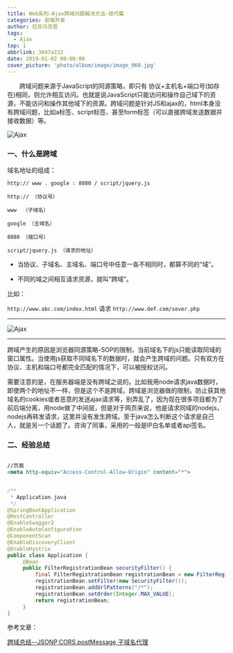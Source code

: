 ```yaml
---
title: Web系列-Ajax跨域问题解决方法-技巧篇
categories: 前端开发
author: 狂欢马克思
tags:
  - Ajax
top: 1
abbrlink: 3047a232
date: 2019-01-02 00:00:00
cover_picture: 'photo/album/image/image_060.jpg'
---
```



&emsp;&emsp;跨域问题来源于JavaScript的同源策略，即只有 协议+主机名+端口号(如存在)相同，则允许相互访问。也就是说JavaScript只能访问和操作自己域下的资源，不能访问和操作其他域下的资源。跨域问题是针对JS和ajax的，html本身没有跨域问题，比如a标签、script标签、甚至form标签（可以直接跨域发送数据并接收数据）等。 

<!-- more -->

![Ajax](/images/gAhSjg.jpg "Ajax跨域问题解决方法-技巧篇")

### 一、什么是跨域

域名地址的组成：


```
http:// www . google : 8080 / script/jquery.js
```



```
http:// （协议号）

www  （子域名）

google （主域名）

8080 （端口号）

script/jquery.js （请求的地址）
```


* 当协议、子域名、主域名、端口号中任意一各不相同时，都算不同的“域”。

* 不同的域之间相互请求资源，就叫“跨域”。

比如：

`http://www.abc.com/index.html` 请求 `http://www.def.com/sever.php`

---

![Ajax](/images/gAhSjg.jpg "Ajax跨域")

---


跨域产生的原因是浏览器同源策略-SOP的限制，当前域名下的js只能读取同域的窗口属性。当使用js获取不同域名下的数据时，就会产生跨域的问题。只有双方在协议、主机和端口号都完全匹配的情况下，可以被授权访问。

需要注意的是，在服务器端是没有跨域之说的。比如我用node请求java数据时，即使两个的地址不一样，但是这个不是跨域，跨域是浏览器做的限制，防止获其他域名的cookies或者恶意的发送ajax请求等，别弄乱了，因为现在很多项目都为了前后端分离，用node做了中间层，但是对于网页来说，他是请求同域的nodejs，nodejs再转发请求，这里并没有发生跨域。至于java怎么判断这个请求是自己人，就是另一个话题了。咨询了同事，采用的一般是IP白名单或者api签名。

### 二、经验总结

```html

//页面
<meta http-equiv="Access-Control-Allow-Origin" content="*">
```



```java

/**
 * Application.java
 */
@SpringBootApplication
@RestController
@EnableSwagger2
@EnableAutoConfiguration
@ComponentScan
@EnableDiscoveryClient
@EnableHystrix
public class Application {
     @Bean
     public FilterRegistrationBean securityFilter() {
         final FilterRegistrationBean registrationBean = new FilterRegistrationBean();
         registrationBean.setFilter(new SecurityFilter());
         registrationBean.addUrlPatterns("/*");
         registrationBean.setOrder(Integer.MAX_VALUE);
         return registrationBean;
     }   
}

```

参考文章：

[跨域总结--JSONP,CORS,postMessage,子域名代理](http://m.imooc.com/article/19257)

